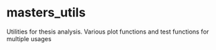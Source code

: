 # masters_utils
Utilities for thesis analysis. Various plot functions and test functions for multiple usages
